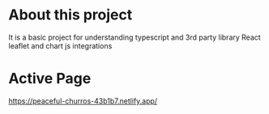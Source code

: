 # About this project
It is a basic project for understanding typescript and 3rd party library React leaflet and chart js integrations

# Active Page
https://peaceful-churros-43b1b7.netlify.app/
